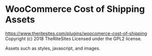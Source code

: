 # WooCommerce Cost of Shipping Assets #
https://www.theritesites.com/plugins/woocomerce-cost-of-shipping
Copyright (c) 2018 TheRiteSites
Licensed under the GPL2 license.

Assets such as styles, javascript, and images.